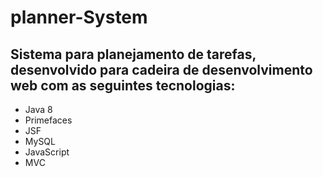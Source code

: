 # planner-System

## Sistema para planejamento de tarefas, desenvolvido para cadeira de desenvolvimento web com as seguintes tecnologias:
- Java 8
- Primefaces
- JSF
- MySQL
- JavaScript
- MVC
